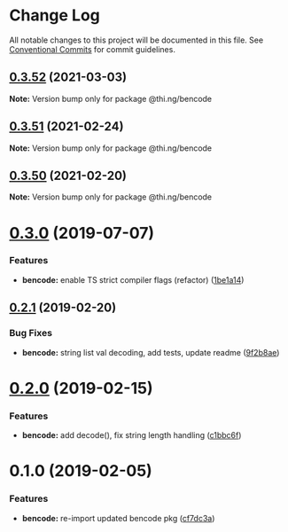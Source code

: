 # Change Log

All notable changes to this project will be documented in this file.
See [Conventional Commits](https://conventionalcommits.org) for commit guidelines.

## [0.3.52](https://github.com/thi-ng/umbrella/compare/@thi.ng/bencode@0.3.51...@thi.ng/bencode@0.3.52) (2021-03-03)

**Note:** Version bump only for package @thi.ng/bencode





## [0.3.51](https://github.com/thi-ng/umbrella/compare/@thi.ng/bencode@0.3.50...@thi.ng/bencode@0.3.51) (2021-02-24)

**Note:** Version bump only for package @thi.ng/bencode





## [0.3.50](https://github.com/thi-ng/umbrella/compare/@thi.ng/bencode@0.3.49...@thi.ng/bencode@0.3.50) (2021-02-20)

**Note:** Version bump only for package @thi.ng/bencode





# [0.3.0](https://github.com/thi-ng/umbrella/compare/@thi.ng/bencode@0.2.17...@thi.ng/bencode@0.3.0) (2019-07-07)

### Features

* **bencode:** enable TS strict compiler flags (refactor) ([1be1a14](https://github.com/thi-ng/umbrella/commit/1be1a14))

## [0.2.1](https://github.com/thi-ng/umbrella/compare/@thi.ng/bencode@0.2.0...@thi.ng/bencode@0.2.1) (2019-02-20)

### Bug Fixes

* **bencode:** string list val decoding, add tests, update readme ([9f2b8ae](https://github.com/thi-ng/umbrella/commit/9f2b8ae))

# [0.2.0](https://github.com/thi-ng/umbrella/compare/@thi.ng/bencode@0.1.1...@thi.ng/bencode@0.2.0) (2019-02-15)

### Features

* **bencode:** add decode(), fix string length handling ([c1bbc6f](https://github.com/thi-ng/umbrella/commit/c1bbc6f))

# 0.1.0 (2019-02-05)

### Features

* **bencode:** re-import updated bencode pkg ([cf7dc3a](https://github.com/thi-ng/umbrella/commit/cf7dc3a))
